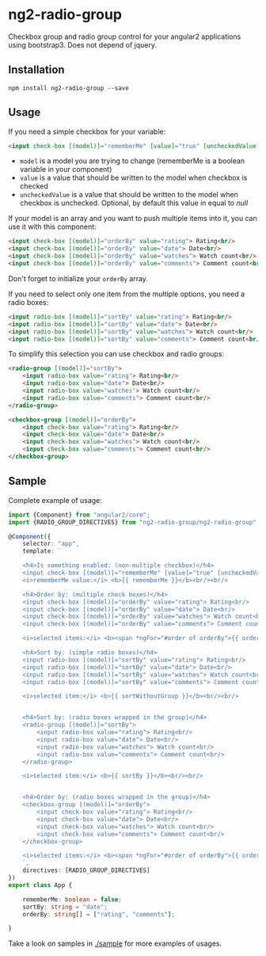 # ng2-radio-group

Checkbox group and radio group control for your angular2 applications using bootstrap3.
Does not depend of jquery.

## Installation

`npm install ng2-radio-group --save`

## Usage

If you need a simple checkbox for your variable:

```html
<input check-box [(model)]="rememberMe" [value]="true" [uncheckedValue]="false"> enabled?<br/>
```

* `model` is a model you are trying to change (rememberMe is a boolean variable in your component)
* `value` is a value that should be written to the model when checkbox is checked
* `uncheckedValue` is a value that should be written to the model when checkbox is unchecked.
Optional, by default this value in equal to *null*

If your model is an array and you want to push multiple items into it, you can use it with this component:

```html
<input check-box [(model)]="orderBy" value="rating"> Rating<br/>
<input check-box [(model)]="orderBy" value="date"> Date<br/>
<input check-box [(model)]="orderBy" value="watches"> Watch count<br/>
<input check-box [(model)]="orderBy" value="comments"> Comment count<br/>
```

Don't forget to initialize your `orderBy` array.


If you need to select only one item from the multiple options, you need a radio boxes:

```html
<input radio-box [(model)]="sortBy" value="rating"> Rating<br/>
<input radio-box [(model)]="sortBy" value="date"> Date<br/>
<input radio-box [(model)]="sortBy" value="watches"> Watch count<br/>
<input radio-box [(model)]="sortBy" value="comments"> Comment count<br/>
```

To simplify this selection you can use checkbox and radio groups:

```html
<radio-group [(model)]="sortBy">
    <input radio-box value="rating"> Rating<br/>
    <input radio-box value="date"> Date<br/>
    <input radio-box value="watches"> Watch count<br/>
    <input radio-box value="comments"> Comment count<br/>
</radio-group>

<checkbox-group [(model)]="orderBy">
    <input check-box value="rating"> Rating<br/>
    <input check-box value="date"> Date<br/>
    <input check-box value="watches"> Watch count<br/>
    <input check-box value="comments"> Comment count<br/>
</checkbox-group>
```

## Sample

Complete example of usage:

```typescript
import {Component} from "angular2/core";
import {RADIO_GROUP_DIRECTIVES} from "ng2-radio-group/ng2-radio-group";

@Component({
    selector: "app",
    template: `

    <h4>Is something enabled: (non-multiple checkbox)</h4>
    <input check-box [(model)]="rememberMe" [value]="true" [uncheckedValue]="false"> remember me?<br/>
    <i>rememberMe value:</i> <b>{{ rememberMe }}</b><br/><br/>

    <h4>Order by: (multiple check boxes)</h4>
    <input check-box [(model)]="orderBy" value="rating"> Rating<br/>
    <input check-box [(model)]="orderBy" value="date"> Date<br/>
    <input check-box [(model)]="orderBy" value="watches"> Watch count<br/>
    <input check-box [(model)]="orderBy" value="comments"> Comment count<br/>

    <i>selected items:</i> <b><span *ngFor="#order of orderBy">{{ order }} </span></b><br/><br/>

    <h4>Sort by: (simple radio boxes)</h4>
    <input radio-box [(model)]="sortBy" value="rating"> Rating<br/>
    <input radio-box [(model)]="sortBy" value="date"> Date<br/>
    <input radio-box [(model)]="sortBy" value="watches"> Watch count<br/>
    <input radio-box [(model)]="sortBy" value="comments"> Comment count<br/>

    <i>selected item:</i> <b>{{ sortWithoutGroup }}</b><br/><br/>


    <h4>Sort by: (radio boxes wrapped in the group)</h4>
    <radio-group [(model)]="sortBy">
        <input radio-box value="rating"> Rating<br/>
        <input radio-box value="date"> Date<br/>
        <input radio-box value="watches"> Watch count<br/>
        <input radio-box value="comments"> Comment count<br/>
    </radio-group>

    <i>selected item:</i> <b>{{ sortBy }}</b><br/><br/>


    <h4>Order by: (radio boxes wrapped in the group)</h4>
    <checkbox-group [(model)]="orderBy">
        <input check-box value="rating"> Rating<br/>
        <input check-box value="date"> Date<br/>
        <input check-box value="watches"> Watch count<br/>
        <input check-box value="comments"> Comment count<br/>
    </checkbox-group>

    <i>selected items:</i> <b><span *ngFor="#order of orderBy">{{ order }} </span></b><br/><br/>
    `,
    directives: [RADIO_GROUP_DIRECTIVES]
})
export class App {

    rememberMe: boolean = false;
    sortBy: string = "date";
    orderBy: string[] = ["rating", "comments"];

}
```

Take a look on samples in [./sample](https://github.com/pleerock/ng2-radio-group/tree/master/sample) for more examples of
usages.
